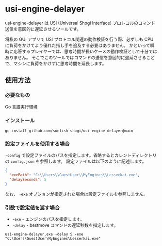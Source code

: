 # usi-engine-delayer

usi-engine-delayer は USI (Universal Shogi Interface) プロトコルのコマンド送信を意図的に遅延させるツールです。

将棋の GUI アプリで USI プロトコル関連の動作検証を行う際、必ずしも CPU に負荷をかけてより優れた指し手を追及する必要はありません。
かといって瞬時に応答するプレイヤーでは、思考時間が長いケースの動作検証として十分ではありません。
そこでこのツールではコマンドの送信を意図的に遅延させることで、マシンに負荷をかけずに思考時間を延長します。

## 使用方法

### 必要なもの

Go 言語実行環境

### インストール

```
go install github.com/sunfish-shogi/usi-engine-delayer@main
```

### 設定ファイルを使用する場合

`-config` で設定ファイルのパスを指定します。省略するとカレントディレクトリの `config.json` を参照します。
設定ファイルは以下のように記述します。

```json
{
  "exePath": "C:\\Users\\GuestUser\\MyEngines\\Lesserkai.exe",
  "delaySeconds": 5
}
```

なお、 `-exe` オプションが指定された場合は設定ファイルを参照しません。

### 引数で設定値を渡す場合

- `-exe` - エンジンのパスを指定します。
- `-delay` - bestmove コマンドの遅延秒数を指定します。

```
usi-engine-delayer.exe -delay 5 -exe "C:\Users\GuestUser\MyEngines\Lesserkai.exe"
```
